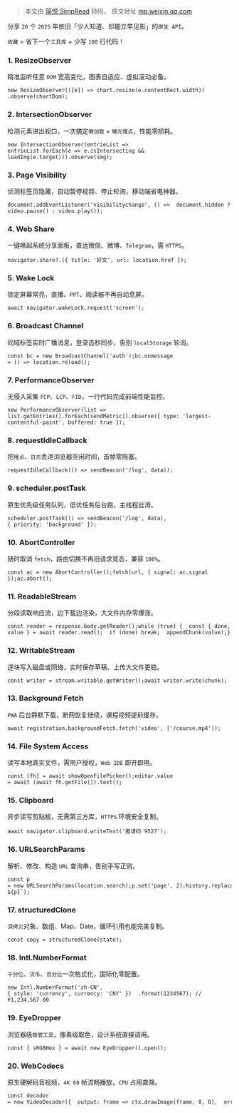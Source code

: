 > 本文由 [简悦 SimpRead](http://ksria.com/simpread/) 转码， 原文地址 [mp.weixin.qq.com](https://mp.weixin.qq.com/s/3B88ZJtpRciGJDi5vcNn4g)

分享 `20` 个 `2025` 年依旧「少人知道、却能立竿见影」的`原生 API`。

`收藏` = 省下一个`工具库` + 少写 `100` 行代码！

### 1. ResizeObserver

精准监听任意 `DOM` 宽高变化，图表自适应、虚拟滚动必备。

```
new ResizeObserver(([e]) => chart.resize(e.contentRect.width))  .observe(chartDom);
```

### 2. IntersectionObserver

检测元素进出视口，一次搞定`懒加载` + `曝光埋点`，性能零损耗。

```
new IntersectionObserver(entrieList =>  entrieList.forEach(e => e.isIntersecting && loadImg(e.target))).observe(img);
```

### 3. Page Visibility

侦测标签页隐藏，自动暂停视频、停止轮询，移动端省电神器。

```
document.addEventListener('visibilitychange', () =>  document.hidden ? video.pause() : video.play());
```

### 4. Web Share

一键唤起系统分享面板，直达微信、微博、`Telegram`，需 `HTTPS`。

```
navigator.share?.({ title: '好文', url: location.href });
```

### 5. Wake Lock

锁定屏幕常亮，直播、`PPT`、阅读器不再自动息屏。

```
await navigator.wakeLock.request('screen');
```

### 6. Broadcast Channel

同域标签实时广播消息，登录态秒同步，告别 `localStorage` 轮询。

```
const bc = new BroadcastChannel('auth');bc.onmessage = () => location.reload();
```

### 7. PerformanceObserver

无侵入采集 `FCP`、`LCP`、`FID`，一行代码完成前端性能监控。

```
new PerformanceObserver(list =>  list.getEntries().forEach(sendMetric)).observe({ type: 'largest-contentful-paint', buffered: true });
```

### 8. requestIdleCallback

把`埋点`、`日志`丢进浏览器空闲时间，首帧零阻塞。

```
requestIdleCallback(() => sendBeacon('/log', data));
```

### 9. scheduler.postTask

原生优先级任务队列，低优任务后台跑，主线程丝滑。

```
scheduler.postTask(() => sendBeacon('/log', data), { priority: 'background' });
```

### 10. AbortController

随时取消 `fetch`，路由切换不再旧请求竞态，兼容 `100%`。

```
const ac = new AbortController();fetch(url, { signal: ac.signal });ac.abort();
```

### 11. ReadableStream

分段读取响应流，边下载边渲染，大文件内存零爆涨。

```
const reader = response.body.getReader();while (true) {  const { done, value } = await reader.read();  if (done) break;  appendChunk(value);}
```

### 12. WritableStream

逐块写入磁盘或网络，实时保存草稿、上传大文件更稳。

```
const writer = stream.writable.getWriter();await writer.write(chunk);
```

### 13. Background Fetch

`PWA` 后台静默下载，断网恢复继续，课程视频提前缓存。

```
await registration.backgroundFetch.fetch('video', ['/course.mp4']);
```

### 14. File System Access

读写本地真实文件，需用户授权，`Web IDE` 即开即用。

```
const [fh] = await showOpenFilePicker();editor.value = await (await fh.getFile()).text();
```

### 15. Clipboard

异步读写剪贴板，无需第三方库，`HTTPS` 环境安全复制。

```
await navigator.clipboard.writeText('邀请码 9527');
```

### 16. URLSearchParams

解析、修改、构造 `URL` 查询串，告别手写正则。

```
const p = new URLSearchParams(location.search);p.set('page', 2);history.replaceState({}, '', `?${p}`);
```

### 17. structuredClone

`深拷贝`对象、数组、Map、Date，循环引用也能完美复制。

```
const copy = structuredClone(state);
```

### 18. Intl.NumberFormat

`千分位`、`货币`、`百分比`一次格式化，国际化零配置。

```
new Intl.NumberFormat('zh-CN', { style: 'currency', currency: 'CNY' })  .format(1234567); // ¥1,234,567.00
```

### 19. EyeDropper

浏览器级`吸管工具`，像素级取色，设计系统直接调用。

```
const { sRGBHex } = await new EyeDropper().open();
```

### 20. WebCodecs

原生硬解码音视频，`4K 60` 帧流畅播放，`CPU` 占用直降。

```
const decoder = new VideoDecoder({  output: frame => ctx.drawImage(frame, 0, 0),  error: console.error});decoder.configure({ codec: 'vp09.00.10.08' });
```